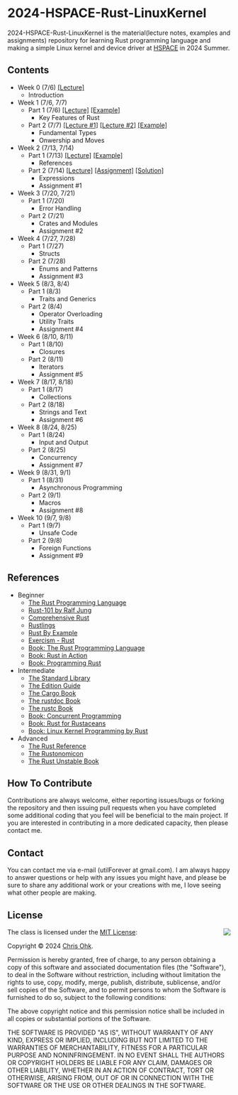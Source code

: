 # 2024-HSPACE-Rust-LinuxKernel

2024-HSPACE-Rust-LinuxKernel is the material(lecture notes, examples and assignments) repository for learning Rust programming language and making a simple Linux kernel and device driver at [HSPACE](https://hspace.io/) in 2024 Summer.

## Contents

- Week 0 (7/6) [[Lecture]](./1%20-%20Lecture/240706%20-%20Rust%20Basic%20+%20Linux%20Kernel,%20Week%200.pdf)
  - Introduction
- Week 1 (7/6, 7/7)
  - Part 1 (7/6) [[Lecture]](./1%20-%20Lecture/240706%20-%20Rust%20Basic%20+%20Linux%20Kernel,%20Week%201,%20Day%201.pdf) [[Example]](./2%20-%20Example/240706%20-%20Rust%20Basic%20+%20Linux%20Kernel,%20Week%201,%20Day%201/)
    - Key Features of Rust
  - Part 2 (7/7) [[Lecture #1]](./1%20-%20Lecture/240707%20-%20Rust%20Basic%20+%20Linux%20Kernel,%20Week%201,%20Day%202,%20Part%201.pdf) [[Lecture #2]](./1%20-%20Lecture/240707%20-%20Rust%20Basic%20+%20Linux%20Kernel,%20Week%201,%20Day%202,%20Part%202.pdf) [[Example]](./2%20-%20Example/240707%20-%20Rust%20Basic%20+%20Linux%20Kernel,%20Week%201,%20Day%202/)
    - Fundamental Types
    - Onwership and Moves
- Week 2 (7/13, 7/14)
  - Part 1 (7/13) [[Lecture]](./1%20-%20Lecture/240713%20-%20Rust%20Basic%20+%20Linux%20Kernel,%20Week%202,%20Day%201.pdf) [[Example]](./2%20-%20Example/240713%20-%20Rust%20Basic%20+%20Linux%20Kernel,%20Week%202,%20Day%201/)
    - References
  - Part 2 (7/14) [[Lecture]](./1%20-%20Lecture/240714%20-%20Rust%20Basic%20+%20Linux%20Kernel,%20Week%202,%20Day%202.pdf) [[Assignment]](./3%20-%20Assignment/240714%20-%20Rust%20Basic%20+%20Linux%20Kernel,%20Week%202,%20Day%202/) [[Solution]](./4%20-%20Solution/240714%20-%20Rust%20Basic%20+%20Linux%20Kernel,%20Week%202,%20Day%202/)
    - Expressions
    - Assignment #1
- Week 3 (7/20, 7/21)
  - Part 1 (7/20)
    - Error Handling
  - Part 2 (7/21)
    - Crates and Modules
    - Assignment #2
- Week 4 (7/27, 7/28)
  - Part 1 (7/27)
    - Structs
  - Part 2 (7/28)
    - Enums and Patterns
    - Assignment #3
- Week 5 (8/3, 8/4)
  - Part 1 (8/3)
    - Traits and Generics
  - Part 2 (8/4)
    - Operator Overloading
    - Utility Traits
    - Assignment #4
- Week 6 (8/10, 8/11)
  - Part 1 (8/10)
    - Closures
  - Part 2 (8/11)
    - Iterators
    - Assignment #5
- Week 7 (8/17, 8/18)
  - Part 1 (8/17)
    - Collections
  - Part 2 (8/18)
    - Strings and Text
    - Assignment #6
- Week 8 (8/24, 8/25)
  - Part 1 (8/24)
    - Input and Output
  - Part 2 (8/25)
    - Concurrency
    - Assignment #7
- Week 9 (8/31, 9/1)
  - Part 1 (8/31)
    - Asynchronous Programming
  - Part 2 (9/1)
    - Macros
    - Assignment #8
- Week 10 (9/7, 9/8)
  - Part 1 (9/7)
    - Unsafe Code
  - Part 2 (9/8)
    - Foreign Functions
    - Assignment #9

## References

- Beginner
  * [The Rust Programming Language](https://doc.rust-lang.org/book/)
  * [Rust-101 by Ralf Jung](https://www.ralfj.de/projects/rust-101/main.html)
  * [Comprehensive Rust](https://google.github.io/comprehensive-rust/)
  * [Rustlings](https://github.com/rust-lang/rustlings/)
  * [Rust By Example](https://doc.rust-lang.org/stable/rust-by-example/)
  * [Exercism - Rust](https://exercism.org/tracks/rust)
  * [Book: The Rust Programming Language](http://www.yes24.com/Product/Goods/83075894)
  * [Book: Rust in Action](https://www.manning.com/books/rust-in-action)
  * [Book: Programming Rust](https://www.oreilly.com/library/view/programming-rust-2nd/9781492052586/)
- Intermediate
  * [The Standard Library](https://doc.rust-lang.org/std/index.html)
  * [The Edition Guide](https://doc.rust-lang.org/edition-guide/index.html)
  * [The Cargo Book](https://doc.rust-lang.org/cargo/index.html)
  * [The rustdoc Book](https://doc.rust-lang.org/rustdoc/index.html)
  * [The rustc Book](https://doc.rust-lang.org/rustc/index.html)
  * [Book: Concurrent Programming](http://www.yes24.com/Product/Goods/108570426)
  * [Book: Rust for Rustaceans](https://rust-for-rustaceans.com/)
  * [Book: Linux Kernel Programming by Rust](https://wikibook.co.kr/rust-linux-kernel/)
- Advanced
  * [The Rust Reference](https://doc.rust-lang.org/reference/index.html)
  * [The Rustonomicon](https://doc.rust-lang.org/nomicon/index.html)
  * [The Rust Unstable Book](https://doc.rust-lang.org/nightly/unstable-book/index.html)

## How To Contribute

Contributions are always welcome, either reporting issues/bugs or forking the repository and then issuing pull requests when you have completed some additional coding that you feel will be beneficial to the main project. If you are interested in contributing in a more dedicated capacity, then please contact me.

## Contact

You can contact me via e-mail (utilForever at gmail.com). I am always happy to answer questions or help with any issues you might have, and please be sure to share any additional work or your creations with me, I love seeing what other people are making.

## License

<img align="right" src="https://149753425.v2.pressablecdn.com/wp-content/uploads/2009/06/OSIApproved_100X125.png">

The class is licensed under the [MIT License](http://opensource.org/licenses/MIT):

Copyright &copy; 2024 [Chris Ohk](http://www.github.com/utilForever).

Permission is hereby granted, free of charge, to any person obtaining a copy of this software and associated documentation files (the "Software"), to deal in the Software without restriction, including without limitation the rights to use, copy, modify, merge, publish, distribute, sublicense, and/or sell copies of the Software, and to permit persons to whom the Software is furnished to do so, subject to the following conditions:

The above copyright notice and this permission notice shall be included in all copies or substantial portions of the Software.

THE SOFTWARE IS PROVIDED "AS IS", WITHOUT WARRANTY OF ANY KIND, EXPRESS OR IMPLIED, INCLUDING BUT NOT LIMITED TO THE WARRANTIES OF MERCHANTABILITY, FITNESS FOR A PARTICULAR PURPOSE AND NONINFRINGEMENT. IN NO EVENT SHALL THE AUTHORS OR COPYRIGHT HOLDERS BE LIABLE FOR ANY CLAIM, DAMAGES OR OTHER LIABILITY, WHETHER IN AN ACTION OF CONTRACT, TORT OR OTHERWISE, ARISING FROM, OUT OF OR IN CONNECTION WITH THE SOFTWARE OR THE USE OR OTHER DEALINGS IN THE SOFTWARE.
